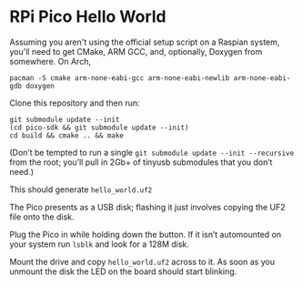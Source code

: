 # RPi Pico Hello World

Assuming you aren't using the official setup script on a Raspian system, you'll
need to get CMake, ARM GCC, and, optionally, Doxygen from somewhere.  On Arch,

```
pacman -S cmake arm-none-eabi-gcc arm-none-eabi-newlib arm-none-eabi-gdb doxygen
```

Clone this repository and then run:

```
git submodule update --init
(cd pico-sdk && git submodule update --init)
cd build && cmake .. && make
```

(Don’t be tempted to run a single `git submodule update --init --recursive`
from the root; you’ll pull in 2Gb+ of tinyusb submodules that you don’t need.)

This should generate `hello_world.uf2`

The Pico presents as a USB disk; flashing it just involves copying the UF2 file
onto the disk.

Plug the Pico in while holding down the button.  If it isn’t automounted on
your system run `lsblk` and look for a 128M disk.

Mount the drive and copy `hello_world.uf2` across to it.  As soon as you
unmount the disk the LED on the board should start blinking.
